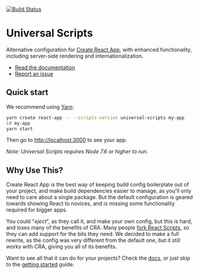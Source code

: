 [![Build Status](https://travis-ci.org/GlueDigital/universal-scripts.svg?branch=master)](https://travis-ci.org/GlueDigital/universal-scripts)

Universal Scripts
=================

Alternative configuration for [Create React App](https://github.com/facebookincubator/create-react-app), with enhanced functionality, including server-side rendering and internationalization.

- [Read the documentation](https://gluedigital.github.io/universal-scripts)
- [Report an issue](https://github.com/GlueDigital/universal-scripts/issues/new)


Quick start
-----------

We recommend using [Yarn](https://yarnpkg.com/):

```bash
yarn create react-app -- --scripts-version universal-scripts my-app
cd my-app
yarn start
```

Then go to [http://localhost:3000](http://localhost:3000) to see your app.

_Note: Universal Scripts requires Node 7.6 or higher to run._

Why Use This?
-------------

Create React App is the best way of keeping build config boilerplate out of your project, and make build dependencies easier to manage, as you'll only need to care about a single package. But the default configuration is geared towards showing React to novices, and is missing some functionality required for bigger apps.

You could "_eject_", as they call it, and make your own config, but this is hard, and loses many of the benefits of CRA. Many people [fork React Scripts](https://medium.com/@kitze/configure-create-react-app-without-ejecting-d8450e96196a), so they can add support for the bits they need. We decided to make a full rewrite, as the config was very different from the default one, but it still works with CRA, giving you all of its benefits.

Want to see all that it can do for your projects? Check the [docs](https://gluedigital.github.io/universal-scripts), or just skip to the [getting started](https://gluedigital.github.io/universal-scripts/getting-started) guide.
